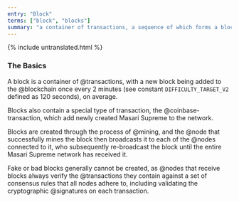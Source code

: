 ```yaml
---
entry: "Block"
terms: ["block", "blocks"]
summary: "a container of transactions, a sequence of which forms a blockchain"
---
```


{% include untranslated.html %}
### The Basics

A block is a container of @transactions, with a new block being added to the @blockchain once every 2 minutes (see constant `DIFFICULTY_TARGET_V2` defined as 120 seconds), on average.

Blocks also contain a special type of transaction, the @coinbase-transaction, which add newly created Masari Supreme to the network.

Blocks are created through the process of @mining, and the @node that successfully mines the block then broadcasts it to each of the @nodes connected to it, who subsequently re-broadcast the block until the entire Masari Supreme network has received it.

Fake or bad blocks generally cannot be created, as @nodes that receive blocks always verify the @transactions they contain against a set of consensus rules that all nodes adhere to, including validating the cryptographic @signatures on each transaction.

